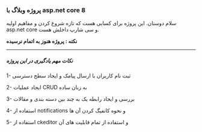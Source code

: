<h3>پروژه وبلاگ با asp.net core 8</h3>
<p>سلام دوستان. این پروژه برای کسایی هست که تازه شروع کردن و مفاهیم اولیه asp.net core و سی شارپ داخلش هست.</p>
<p><b>نکته : پروژه هنوز به اتمام نرسیده</b></p>
<hr>
<h5>نکات مهم یادگیری در این پروژه </h5>
<p>1- ثبت نام کاربران با ارسال پیامک و ایجاد سطح دسترسی</p>
<p>2- ایجاد عملیات CRUD به زبان ساده</p>
<p>3- بررسی و ایجاد رابطه یک به چند بین دسته بندی و مقالات</p>
<p>4- استفاده از notifications و نحوه کانفیگ کردن آن ها</p>
<p>5- استفاده از ckeditor و استفاده از تمام قابلیت های آن</p>
